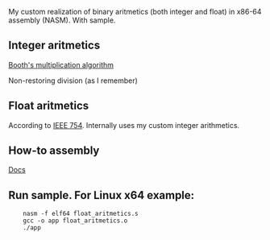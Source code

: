 My custom realization of binary aritmetics (both integer and float) in x86-64 assembly (NASM). With sample.

## Integer aritmetics
[Booth's multiplication algorithm](https://en.wikipedia.org/wiki/Booth%27s_multiplication_algorithm)

Non-restoring division (as I remember)

## Float aritmetics
According to [IEEE 754](https://en.wikipedia.org/wiki/IEEE_floating_point).
Internally uses my custom integer arithmetics.

## How-to assembly
[Docs](http://www.nasm.us/xdoc/2.12.02/html/nasmdoc2.html)

## Run sample. For Linux x64 example:
        nasm -f elf64 float_aritmetics.s
        gcc -o app float_aritmetics.o
        ./app
